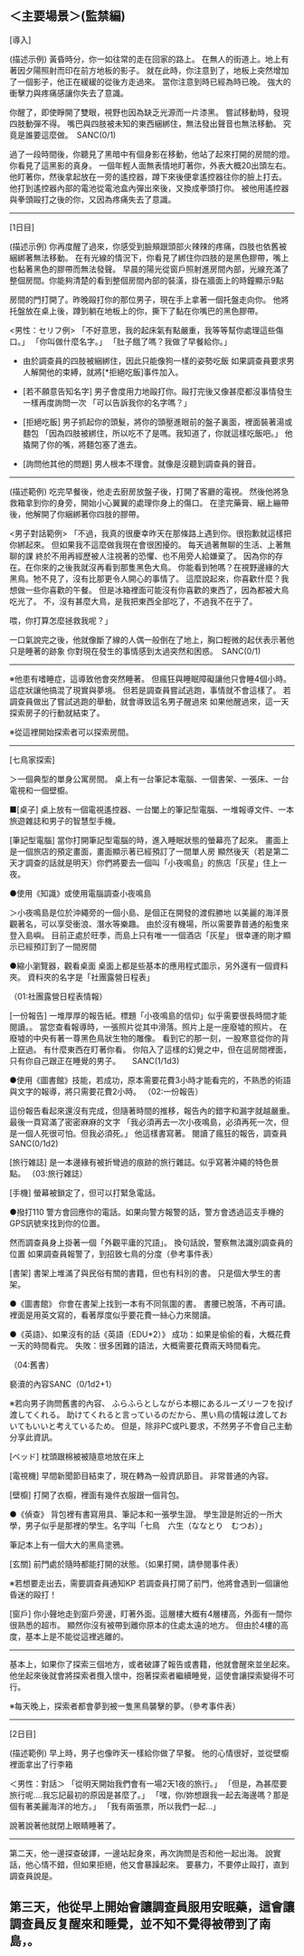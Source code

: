 ＜主要場景＞(監禁編)
------------------------------------------
[導入]

(描述示例)
黃昏時分，你一如往常的走在回家的路上。
在無人的街道上。地上有著因夕陽照射而印在前方地板的影子。
就在此時，你注意到了，地板上突然增加了一個影子，他正在緩緩的從後方走過來。
當你注意到時已經為時已晚。
強大的衝擊力與疼痛感讓你失去了意識。

你醒了，即使睜開了雙眼，視野也因為缺乏光源而一片漆黑。
嘗試移動時，發現四肢動彈不得。
嘴巴與四肢被未知的東西綑綁住，無法發出聲音也無法移動。
究竟是誰要這麼做。　SANC(0/1)

過了一段時間後，你聽見了黑暗中有個身影在移動，他站了起來打開的房間的燈。
你看見了這黑影的真身。
一個年輕人面無表情地盯著你，外表大概20出頭左右。
他盯著你，然後拿起放在一旁的遙控器，蹲下來後便拿遙控器往你的臉上打去。
他打到遙控器內部的電池從電池盒內彈出來後，又換成拳頭打你。
被他用遙控器與拳頭毆打之後的你，又因為疼痛失去了意識。

---------------------------------------------

[1日目]

(描述示例)
你再度醒了過來，你感受到臉頰跟頭部火辣辣的疼痛，四肢也依舊被綑綁著無法移動。
在有光線的情況下，你看見了綁住你四肢的是黑色膠帶，嘴上也黏著黑色的膠帶而無法發聲。
早晨的陽光從窗戶照射進房間內部，光線充滿了整個房間。你能夠清楚的看到整個房間內部的裝潢，掛在牆面上的時鐘顯示9點

房間的門打開了。昨晚毆打你的那位男子，現在手上拿著一個托盤走向你。
他將托盤放在桌上後，蹲到躺在地板上的你，撕下了黏在你嘴巴的黑色膠帶。

<男性：セリフ例>
「不好意思，我的起床氣有點嚴重，我等等幫你處理這些傷口。」
「你叫做什麼名字。」
「肚子餓了嗎？我做了早餐給你。」


- 由於調查員的四肢被綑綁住，因此只能像狗一樣的姿勢吃飯
如果調查員要求男人解開他的束縛，就將[*拒絕吃飯]事件加入。


- [若不願意告知名字]
男子會度用力地毆打你。毆打完後又像甚麼都沒事情發生一樣再度詢問一次
「可以告訴我你的名字嗎？」

- [拒絕吃飯]
男子抓起你的頭髮，將你的頭壓進眼前的盤子裏面，裡面裝著湯或麵包
「因為四肢被綁住，所以吃不了是嗎。我知道了，你就這樣吃飯吧。」
他撬開了你的嘴，將麵包塞了進去。

- [詢問他其他的問題]
男人根本不理會。就像是沒聽到調查員的聲音。


------------------------------------------------

(描述範例)
吃完早餐後，他走去廚房放盤子後，打開了客廳的電視。
然後他將急救箱拿到你的身旁，開始小心翼翼的處理你身上的傷口。
在塗完藥膏、綑上繃帶後，他解開了你綑綁著你四肢的膠帶。

<男子對話範例>
「不過，我真的很慶幸昨天在那條路上遇到你。很抱歉就這樣把你綁起來。
但如果我不這麼做我現在會很困擾的。
每天過著無聊的生活、上著無聊的課
終於不用再經歷被人注視著的恐懼、也不用旁人給嫌棄了。
因為你的存在。在你來的之後我就沒再看到那隻黑色大鳥。
你能看到牠嗎？在視野邊緣的大黑鳥。牠不見了，沒有比那更令人開心的事情了。
這麼說起來，你喜歡什麼？我想做一些你喜歡的午餐。
但是冰箱裡面可能沒有你喜歡的東西了，因為都被大鳥吃光了。
不，沒有甚麼大鳥，是我把東西全部吃了，不過我不在乎了。

喂，你打算怎麼拯救我呢？」


一口氣說完之後，他就像斷了線的人偶一般倒在了地上，胸口輕微的起伏表示著他只是睡著的跡象
你對現在發生的事情感到太過突然和困惑。　SANC(0/1)

-----------------------------------------------------

※他患有嗜睡症，這導致他會突然睡著。
但瘋狂與睡眠障礙讓他只會睡4個小時。
這症狀讓他搞混了現實與夢境。
但若是調查員嘗試逃跑，事情就不會這樣了。
若調查員做出了嘗試逃跑的舉動，就會導致這名男子醒過來
如果他醒過來，這一天探索房子的行動就結束了。

※從這裡開始探索者可以探索房間。

------------------------------------------------------

[七鳥家探索]

＞一個典型的單身公寓房間。
桌上有一台筆記本電腦、一個書架、一張床、一台電視和一個壁櫥。


■[桌子]
桌上放有一個電視遙控器、一台闔上的筆記型電腦、一堆報導文件、一本旅遊雜誌和男子的智慧型手機。


[筆記型電腦]
當你打開筆記型電腦的時，進入睡眠狀態的螢幕亮了起來。
畫面上是一個旅店的預定畫面，畫面顯示著已經預訂了一間單人房
顯然後天（若是第二天才調查的話就是明天）你們將要去一個叫「小夜鳴島」的旅店「灰星」住上一夜。


●使用《知識》或使用電腦調查小夜鳴島

＞小夜鳴島是位於沖繩旁的一個小島、是個正在開發的渡假勝地
以美麗的海洋景觀著名，可以享受衝浪、潛水等樂趣。
由於沒有機場，所以需要靠普通的船隻來登入島嶼。
目前正處於旺季，而島上只有唯一一個酒店「灰星」
很幸運的剛才顯示已經預訂到了一間房間


●縮小瀏覽器，觀看桌面
桌面上都是些基本的應用程式圖示，另外還有一個資料夾。
資料夾的名字是「社團露營日程表」

（01:社團露營日程表情報）



[一份報告]
一堆厚厚的報告紙。標題「小夜鳴島的信仰」似乎需要很長時間才能閱讀。。
當您查看報導時，一張照片從其中滑落。照片上是一座廢墟的照片。
在廢墟的中央有著一尊黑色鳥狀生物的雕像。
看到它的那一刻，一股寒意從你的背上竄過。 有什麼東西在盯著你看。
你陷入了這樣的幻覺之中，但在這房間裡面，只有你自己跟正在睡覺的男子。　　SANC(1/1d3)


●使用《圖書館》技能，若成功，原本需要花費3小時才能看完的，不熟悉的術語與文字的報導，將只需要花費2小時。
（02:一份報告）


這份報告看起來還沒有完成，但隨著時間的推移，報告內的錯字和漏字就越嚴重。
最後一頁寫滿了密密麻麻的文字
「我必須再去一次小夜鳴島，必須再死一次，但是一個人死很可怕。但我必須死。」
他這樣書寫著。
閱讀了瘋狂的報告，調查員SANC(0/1d2)


[旅行雑誌]
是一本邊緣有被折彎過的痕跡的旅行雜誌。似乎寫著沖繩的特色景點。
（03:旅行雑誌）

[手機]
螢幕被鎖定了，但可以打緊急電話。

●撥打110
警方會回應你的電話。如果向警方報警的話，警方會透過這支手機的GPS訊號來找到你的位置。

然而調查員身上掛著一個「外觀平庸的咒語」。
換句話說，警察無法識別調查員的位置
如果調查員報警了，到招致七鳥的分度（參考事件表）



[書架]
書架上堆滿了與民俗有關的書籍，但也有科別的書。
只是個大學生的書架。

●《圖書館》
你會在書架上找到一本有不同氛圍的書。
書腰已脫落，不再可讀。裡面是用英文寫的，看著厚度似乎要花費一絲心力來閱讀。

●《英語》、如果沒有的話《英語（EDU*2）》
成功：如果是偷偷的看，大概花費一天的時間看完。
失敗：很多困難的語法，大概需要花費兩天時間看完。

（04:舊書）

褻瀆的內容SANC（0/1d2+1）


※若向男子詢問舊書的內容、
ふらふらとしながら本棚にあるルーズリーフを投げ渡してくれる。
助けてくれると言っているのだから、黒い鳥の情報は渡しておいてもいいと考えているため。
但是，除非PC或PL要求，不然男子不會自己主動分享此資訊。


[ベッド]
枕頭跟棉被被隨意地放在床上

[電視機]
早間新​​聞節目結束了，現在轉為一般資訊節目。 非常普通的內容。

[壁櫥]
打開了衣櫥，裡面有幾件衣服跟一個背包。

●《偵查》
背包裡有書寫用具、筆記本和一張學生證。
學生證是附近的一所大學，男子似乎是那裡的學生。名字叫「七鳥　六生（ななとり　むつお）」

筆記本上有一個大大的黑鳥塗鴉。


[玄關]
前門處於隨時都能打開的狀態。（如果打開，請參閱事件表）

※若想要走出去，需要調查員通知KP
若調查員打開了前門，他將會遇到一個讓他昏迷的毆打！

[窗戶]
你小聲地走到窗戶旁邊，盯著外面。這層樓大概有4層樓高，外面有一間你很熟悉的超市。
顯然你沒有被帶到離你原本的住處太遠的地方。
但由於4樓的高度，基本上是不能從這裡逃離的。

-----------------------------------------------------


基本上，如果你了探索三個地方，或者破譯了報告或書籍，他就會醒來並坐起來。
他坐起來後就會將探索者攬入懷中，抱著探索者繼續睡覺，這使會讓探索變得不可行。


※每天晚上，探索者都會夢到被一隻黑鳥襲擊的夢。（參考事件表）

-----------------------------------------------------

[2日目]

(描述範例)
早上時，男子也像昨天一樣給你做了早餐。
他的心情很好，並從壁櫥裡面拿出了行李箱

＜男性：對話＞
「從明天開始我們會有一場2天1夜的旅行。」
「但是，為甚麼要旅行呢....我忘記最初的原因是甚麼了。」
「嘿，你/妳想跟我一起去海邊嗎？那是個有著美麗海洋的地方。」
「我有兩張票，所以我們一起…」

說著說著他就閉上眼睛睡著了。

-----------------------------------------------------

第二天，他一邊探查破譯，一邊站起身來，再次詢問是否和他一起出海。
說實話，他心情不錯，但如果拒絕，他又會暴躁起來。
要暴力，不要停止毆打，直到調查員說是。

第三天，他從早上開始會讓調查員服用安眠藥，這會讓調查員反复醒來和睡覺，並不知不覺得被帶到了南島，。
------------------------------------------------------
